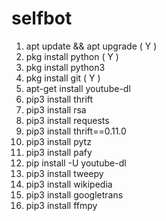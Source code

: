 # selfbot

1. apt update && apt upgrade ( Y )
2. pkg install python ( Y )
3. pkg install python3
4. pkg install git ( Y )
5. apt-get install youtube-dl
6. pip3 install thrift
7. pip3 install rsa
8. pip3 install requests
9. pip3 install thrift==0.11.0
10. pip3 install pytz
11. pip3 install pafy
12. pip install -U youtube-dl
13. pip3 install tweepy
14. pip3 install wikipedia
15. pip3 install googletrans
16. pip3 install ffmpy
